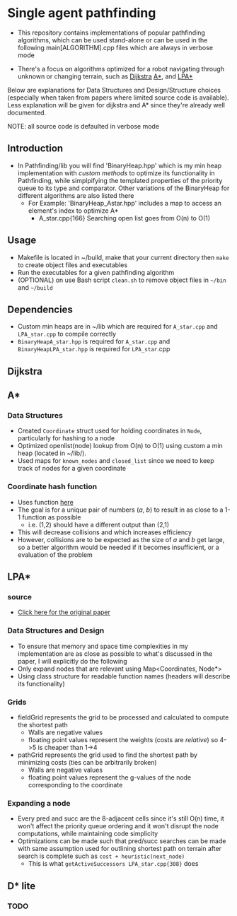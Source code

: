 # Single agent pathfinding 

- This repository contains implementations of popular pathfinding algorithms, which can be used stand-alone or 
can be used in the following main[ALGORITHM].cpp files which are always in verbose mode

- There's a focus on algorithms optimized for a robot navigating through unknown or changing terrain, such as [Dijkstra](#dijkstra) [A*](#a), and [LPA*](#lpa)

Below are explanations for Data Structures and Design/Structure choices (especially when taken from papers 
where limited source code is available). Less explanation will be given for dijkstra and A* since they're already
well documented.

NOTE: all source code is defaulted in verbose mode

## Introduction
- In Pathfinding/lib you will find 'BinaryHeap.hpp' which is my min heap implementation 
with *custom methods* to optimize its functionality in Pathfinding, while simplpifying 
the templated properties of the priority queue to its type and comparator. Other variations
of the BinaryHeap for different algorithms are also listed there
  - For Example: 'BinaryHeap_Astar.hpp' includes a map to access an element's index to optimize A*
    - A_star.cpp{166} Searching open list goes from O(n) to O(1)


## Usage
- Makefile is located in ~/build, make that your current directory then `make` to create object files and executables
- Run the executables for a given pathfinding algorithm
- (OPTIONAL) on use Bash script `clean.sh` to remove object files in `~/bin` and `~/build` 

## Dependencies
- Custom min heaps are in ~/lib which are required for `A_star.cpp` and `LPA_star.cpp` to compile correctly
- `BinaryHeapA_star.hpp` is required for `A_star.cpp` and `BinaryHeapLPA_star.hpp` is required for `LPA_star`.cpp


## Dijkstra
### 

## A*
### Data Structures 
- Created `Coordinate` struct used for holding coordinates in `Node`, particularly for hashing to a node
- Optimized openlist(node) lookup from O(n) to O(1) using custom a min heap (located in ~/lib/). 
- Used maps for `known_nodes` and `closed_list` since we need to keep track of nodes for a given coordinate
### Coordinate hash function
- Uses function  [here](https://en.wikipedia.org/wiki/Pairing_function#:~:text=In%20mathematics%2C%20a%20pairing%20function,same%20cardinality%20as%20natural%20numbers.)
- The goal is for a unique pair of numbers (*a*, *b*) to result in as close to a 1-1 function as possible
  - i.e. (1,2) should have a different output than (2,1)
- This will decrease collisions and which increases efficiency
- However, collisions are to be expected as the size of *a* and *b* get large, so a better algorithm would be needed 
if it becomes insufficient, or a evaluation of the problem   

## LPA*
### source
- [Click here for the original paper](https://www.cs.cmu.edu/~maxim/files/aij04.pdf)
### Data Structures and Design
- To ensure that memory and space time complexities in my implementation are as close as possible
to what's discussed in the paper, I will explicitly do the following
- Only expand nodes that are relevant using Map<Coordinates, Node*>
- Using class structure for readable function names (headers will describe its functionality)
### Grids
- fieldGrid represents the grid to be processed and calculated to compute the shortest path
  - Walls are negative values
  - floating point values represent the weights (costs are *relative*) so 4->5 is cheaper than 1->4
- pathGrid represents the grid used to find the shortest path by minimizing costs (ties can be arbitrarily broken)
  - Walls are negative values
  - floating point values represent the g-values of the node corresponding to the coordinate
### Expanding a node
- Every pred and succ are the 8-adjacent cells since it's still O(n) time, it won't affect the priority queue
ordering and it won't disrupt the node computations, while maintaining code simplicity
- Optimizations can be made such that pred/succ searches can be made with same assumption used for outlining 
shortest path on terrain after search is complete such as `cost + heuristic(next_node)`
  - This is what `getActiveSuccessors LPA_star.cpp{308}` does

## D* lite
### TODO